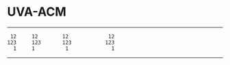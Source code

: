 UVA-ACM
=======
-------     ------ ----------   -------
     12     12        12             12
    123     123       123           123
      1     1          1              1
-------     ------ ----------   -------

